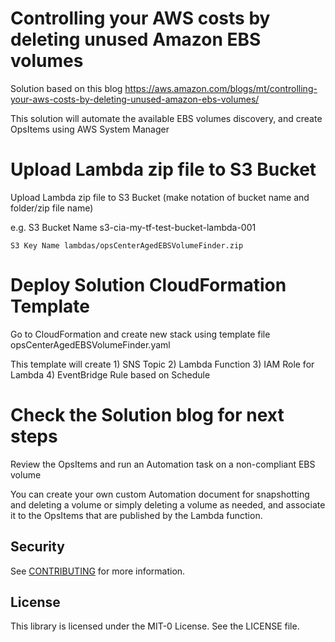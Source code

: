 # Controlling your AWS costs by deleting unused Amazon EBS volumes

Solution based on this blog https://aws.amazon.com/blogs/mt/controlling-your-aws-costs-by-deleting-unused-amazon-ebs-volumes/

This solution will automate the available EBS volumes discovery, and create OpsItems using AWS System Manager

# Upload Lambda zip file to S3 Bucket

Upload Lambda zip file to S3 Bucket (make notation of bucket name and folder/zip file name)

e.g. S3 Bucket Name s3-cia-my-tf-test-bucket-lambda-001

    S3 Key Name lambdas/opsCenterAgedEBSVolumeFinder.zip

# Deploy Solution CloudFormation Template

Go to CloudFormation and create new stack using template file opsCenterAgedEBSVolumeFinder.yaml

This template will create 1) SNS Topic 2) Lambda Function 3) IAM Role for Lambda 4) EventBridge Rule based on Schedule

# Check the Solution blog for next steps

Review the OpsItems and run an Automation task on a non-compliant EBS volume

You can create your own custom Automation document for snapshotting and deleting a volume or simply deleting a volume as needed, and associate it to the OpsItems that are published by the Lambda function.

## Security

See [CONTRIBUTING](CONTRIBUTING.md#security-issue-notifications) for more information.

## License

This library is licensed under the MIT-0 License. See the LICENSE file.


